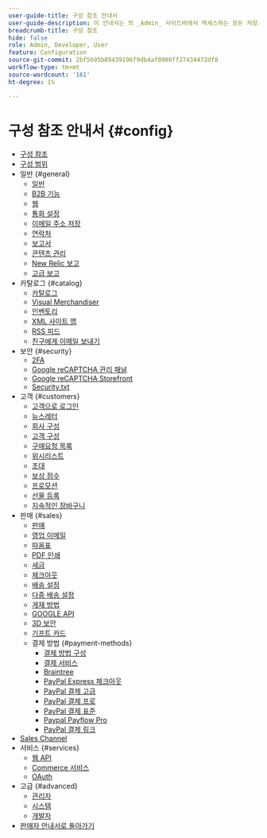```yaml
---
user-guide-title: 구성 참조 안내서
user-guide-description: 이 안내서는 의 _Admin_ 사이드바에서 액세스하는 모든 저장소 구성 설정에 대한 참조 정보를 제공합니다**[!UICONTROL Stores]** > _[!UICONTROL Settings]_ > **[!UICONTROL Configuration]**.
breadcrumb-title: 구성 참조
hide: false
role: Admin, Developer, User
feature: Configuration
source-git-commit: 2bf5b95b89439196f9db4af0908ff27434472df8
workflow-type: tm+mt
source-wordcount: '161'
ht-degree: 1%

---
```



# 구성 참조 안내서 {#config}

- [구성 참조](guide-overview.md)
- [구성 범위](scope-change.md)
- 일반 {#general}
   - [일반](./general/general.md)
   - [B2B 기능](./general/b2b-features.md)
   - [웹](./general/web.md)
   - [통화 설정](./general/currency-setup.md)
   - [이메일 주소 저장](./general/store-email-addresses.md)
   - [연락처](./general/contacts.md)
   - [보고서](./general/reports.md)
   - [콘텐츠 관리](./general/content-management.md)
   - [New Relic 보고](./general/new-relic-reporting.md)
   - [고급 보고](./general/advanced-reporting.md)
- 카탈로그 {#catalog}
   - [카탈로그](./catalog/catalog.md)
   - [Visual Merchandiser](./catalog/visual-merchandiser.md)
   - [인벤토리](./catalog/inventory.md)
   - [XML 사이트 맵](./catalog/xml-sitemap.md)
   - [RSS 피드](./catalog/rss-feeds.md)
   - [친구에게 이메일 보내기](./catalog/email-to-a-friend.md)
- 보안 {#security}
   - [2FA](./security/2fa.md)
   - [Google reCAPTCHA 관리 패널](./security/google-recaptcha-admin.md)
   - [Google reCAPTCHA Storefront](./security/google-recaptcha-storefront.md)
   - [Security.txt](./security/security-txt.md)
- 고객 {#customers}
   - [고객으로 로그인](./customers/login-as-customer.md)
   - [뉴스레터](./customers/newsletter.md)
   - [회사 구성](./customers/company-configuration.md)
   - [고객 구성](./customers/customer-configuration.md)
   - [구매요청 목록](./customers/requisition-lists.md)
   - [위시리스트](./customers/wishlist.md)
   - [초대](./customers/invitations.md)
   - [보상 점수](./customers/reward-points.md)
   - [프로모션](./customers/promotions.md)
   - [선물 등록](./customers/gift-registry.md)
   - [지속적인 장바구니](./customers/persistent-shopping-cart.md)
- 판매 {#sales}
   - [판매](./sales/sales.md)
   - [영업 이메일](./sales/sales-emails.md)
   - [따옴표](./sales/quotes.md)
   - [PDF 인쇄](./sales/pdf-print-outs.md)
   - [세금](./sales/tax.md)
   - [체크아웃](./sales/checkout.md)
   - [배송 설정](./sales/shipping-settings.md)
   - [다중 배송 설정](./sales/multishipping-settings.md)
   - [게재 방법](./sales/delivery-methods.md)
   - [GOOGLE API](./sales/google-api.md)
   - [3D 보안](./sales/3d-secure.md)
   - [기프트 카드](./sales/gift-cards.md)
   - 결제 방법 {#payment-methods}
      - [결제 방법 구성](./sales/payment-methods.md)
      - [결제 서비스](./sales/payment-services.md)
      - [Braintree](./sales/braintree.md)
      - [PayPal Express 체크아웃](./sales/paypal-express-checkout.md)
      - [PayPal 결제 고급](./sales/paypal-payments-advanced.md)
      - [PayPal 결제 프로](./sales/paypal-payments-pro.md)
      - [PayPal 결제 표준](./sales/paypal-payments-standard.md)
      - [Paypal Payflow Pro](./sales/paypal-payflow-pro.md)
      - [PayPal 결제 링크](./sales/paypal-payflow-link.md)
- [Sales Channel](./sales-channels.md)
- 서비스 {#services}
   - [웹 API](./services/magento-web-api.md)
   - [Commerce 서비스](./services/saas.md)
   - [OAuth](./services/oauth.md)
- 고급 {#advanced}
   - [관리자](./advanced/admin.md)
   - [시스템](./advanced/system.md)
   - [개발자](./advanced/developer.md)
- [판매자 안내서로 돌아가기](https://experienceleague.adobe.com/en/docs/commerce-admin/user-guides/home)

